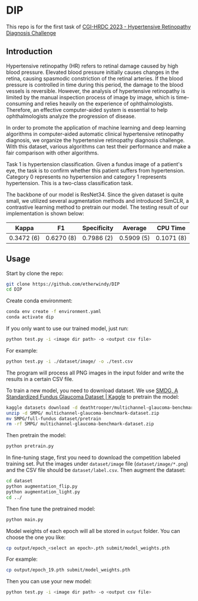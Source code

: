 # DIP

This repo is for the first task of [CGI-HRDC 2023 - Hypertensive Retinopathy Diagnosis Challenge](https://codalab.lisn.upsaclay.fr/competitions/11877#learn_the_details-terms_and_conditions)

## Introduction

Hypertensive retinopathy (HR) refers to retinal damage caused by high blood pressure. Elevated blood pressure initially causes changes in the retina, causing spasmodic constriction of the retinal arteries. If the blood pressure is controlled in time during this period, the damage to the blood vessels is reversible. However, the analysis of hypertensive retinopathy is limited by the manual inspection process of image by image, which is time-consuming and relies heavily on the experience of ophthalmologists. Therefore, an effective computer-aided system is essential to help ophthalmologists analyze the progression of disease.

In order to promote the application of machine learning and deep learning algorithms in computer-aided automatic clinical hypertensive retinopathy diagnosis, we organize the hypertensive retinopathy diagnosis challenge. With this dataset, various algorithms can test their performance and make a fair comparison with other algorithms.

Task 1 is hypertension classification. Given a fundus image of a patient's eye, the task is to confirm whether this patient suffers from hypertension. Category 0 represents no hypertension and category 1 represents hypertension. This is a two-class classification task.

The backbone of our model is ResNet34. Since the given dataset is quite small, we utilized several augmentation methods and introduced SimCLR, a contrastive learning method to pretrain our model. The testing result of our implementation is shown below:

| Kappa | F1 | Specificity | Average | CPU Time |
| --- | --- | --- | --- | --- |
| 0.3472 (6) | 0.6270 (8) | 0.7986 (2) | 0.5909 (5) | 0.1071 (8) |

## Usage

Start by clone the repo:

```bash
git clone https://github.com/etherwindy/DIP
cd DIP
```
Create conda environment:

```bash
conda env create -f environment.yaml
conda activate dip
```

If you only want to use our trained model, just run:

```bash
python test.py -i <image dir path> -o <output csv file>
```

For example:

```bash
python test.py -i ./dataset/image/ -o ./test.csv
```

The program will process all PNG images in the input folder and write the results in a certain CSV file.

To train a new model, you need to download dataset. We use [SMDG, A Standardized Fundus Glaucoma Dataset | Kaggle](https://www.kaggle.com/datasets/deathtrooper/multichannel-glaucoma-benchmark-dataset) to pretrain the model:

```bash
kaggle datasets download -d deathtrooper/multichannel-glaucoma-benchmark-dataset
unzip -d SMPG/ multichannel-glaucoma-benchmark-dataset.zip
mv SMPG/full-fundus dataset/pretrain
rm -rf SMPG/ multichannel-glaucoma-benchmark-dataset.zip
```

Then pretrain the model:

```bash
python pretrain.py
```

In fine-tuning stage, first you need to download the competition labeled training set. Put the images under `dataset/image` file (`dataset/image/*.png`) and the CSV file should be `dataset/label.csv`. Then augment the dataset:

```bash
cd dataset
python augmentation_flip.py
python augmentation_light.py
cd ../
```

Then fine tune the pretrained model:

```bash
python main.py
```

Model weights of each epoch will all be stored in `output` folder. You can choose the one you like:

```bash
cp output/epoch_<select an epoch>.pth submit/model_weights.pth
```

For example:

```bash
cp output/epoch_19.pth submit/model_weights.pth
```

Then you can use your new model:

```bash
python test.py -i <image dir path> -o <output csv file>
```
